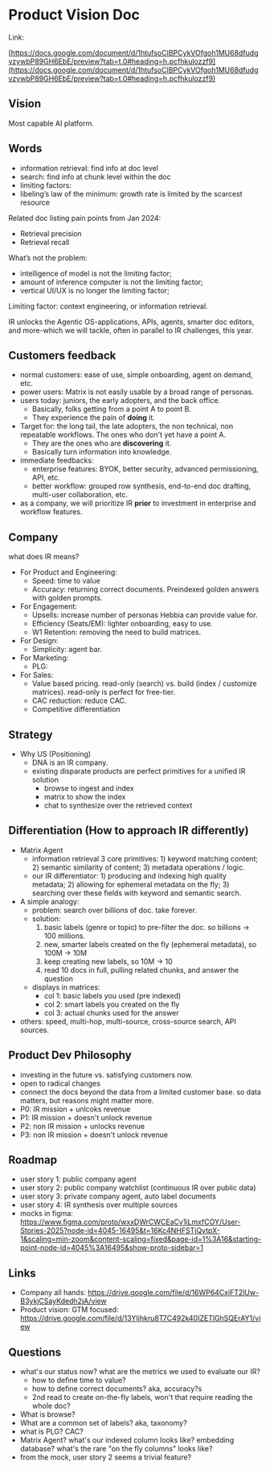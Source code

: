 # Product Vision Doc

Link:

[https://docs.google.com/document/d/1htufsoCIBPCykVOfgoh1MU68dfudgvzywbP89GH6EbE/preview?tab=t.0#heading=h.pcfhkulozzf9](https://docs.google.com/document/d/1htufsoCIBPCykVOfgoh1MU68dfudgvzywbP89GH6EbE/preview?tab=t.0#heading=h.pcfhkulozzf9)

## Vision

Most capable AI platform.

## Words

- information retrieval: find info at doc level
- search: find info at chunk level within the doc
- limiting factors:
- libeling’s law of the minimum: growth rate is limited by the scarcest resource

Related doc listing pain points from Jan 2024:

- Retrieval precision
- Retrieval recall

What’s not the problem:

- intelligence of model is not the limiting factor;
- amount of inference computer is not the limiting factor;
- vertical UI/UX is no longer the limiting factor;

Limiting factor: context engineering, or information retrieval.

IR unlocks the Agentic OS-applications, APIs, agents, smarter doc editors, and more-which we will tackle, often in parallel to IR challenges, this year.

## Customers feedback

- normal customers: ease of use, simple onboarding, agent on demand, etc.
- power users: Matrix is not easily usable by a broad range of personas.
- users today: juniors, the early adopters, and the back office.
  - Basically, folks getting from a point A to point B.
  - They experience the pain of **doing** it.
- Target for: the long tail, the late adopters, the non technical, non repeatable workflows. The ones who don't yet have a point A.
  - They are the ones who are **discovering** it.
  - Basically turn information into knowledge.
- immediate feedbacks:
  - enterprise features: BYOK, better security, advanced permissioning, API, etc.
  - better workflow: grouped row synthesis, end-to-end doc drafting, multi-user collaboration, etc.
- as a company, we will prioritize IR **prior** to investment in enterprise and workflow features.

## Company

what does IR means?

- For Product and Engineering:
  - Speed: time to value
  - Accuracy: returning correct documents. Preindexed golden answers with golden prompts.
- For Engagement:
  - Upsells: increase number of personas Hebbia can provide value for.
  - Efficiency (Seats/EM): lighter onboarding, easy to use.
  - W1 Retention: removing the need to build matrices.
- For Design:
  - Simplicity: agent bar.
- For Marketing:
  - PLG:
- For Sales:
  - Value based pricing. read-only (search) vs. build (index / customize matrices). read-only is perfect for free-tier.
  - CAC reduction: reduce CAC.
  - Competitive differentiation

## Strategy

- Why US (Positioning)
  - DNA is an IR company.
  - existing disparate products are perfect primitives for a unified IR solution
    - browse to ingest and index
    - matrix to show the index
    - chat to synthesize over the retrieved context

## Differentiation (How to approach IR differently)

- Matrix Agent
  - information retrieval 3 core primitives: 1) keyword matching content; 2) semantic similarity of content; 3) metadata operations / logic.
  - our IR differentiator: 1) producing and indexing high quality metadata; 2) allowing for ephemeral metadata on the fly; 3) searching over these fields with keyword and semantic search.
- A simple analogy:
  - problem: search over billions of doc. take forever.
  - solution:
    1. basic labels (genre or topic) to pre-filter the doc. so billions -> 100 millions.
    2. new, smarter labels created on the fly (ephemeral metadata), so 100M -> 10M
    3. keep creating new labels, so 10M -> 10
    4. read 10 docs in full, pulling related chunks, and answer the question
  - displays in matrices:
    - col 1: basic labels you used (pre indexed)
    - col 2: smart labels you created on the fly
    - col 3: actual chunks used for the answer
- others: speed, multi-hop, multi-source, cross-source search, API sources.

## Product Dev Philosophy

- investing in the future vs. satisfying customers now.
- open to radical changes
- connect the docs beyond the data from a limited customer base. so data matters, but reasons might matter more.
- P0: IR mission + unlcoks revenue
- P1: IR mission + doesn't unlock revenue
- P2: non IR mission + unlocks revenue
- P3: non IR mission + doesn't unlock revenue


## Roadmap

- user story 1: public company agent
- user story 2: public company watchlist (continuous IR over public data)
- user story 3: private company agent, auto label documents
- user story 4: IR synthesis over multiple sources
- mocks in figma: https://www.figma.com/proto/wxxDWrCWCEaCv1iLmxfCOY/User-Stories-2025?node-id=4045-16495&t=16Kc4NHFSTjQytpX-1&scaling=min-zoom&content-scaling=fixed&page-id=1%3A16&starting-point-node-id=4045%3A16495&show-proto-sidebar=1


## Links

- Company all hands: https://drive.google.com/file/d/16WP64CxjFT2lUw-B3ykjCSayKdedh2jA/view
- Product vision: GTM focused: https://drive.google.com/file/d/13YIjhkru8T7C492k40IZETlGhSQErAY1/view


## Questions

- what's our status now? what are the metrics we used to evaluate our IR?
  - how to define time to value?
  - how to define correct documents? aka, accuracy?s
  - 2nd read to create on-the-fly labels, won't that require reading the whole doc?
- What is browse?
- What are a common set of labels? aka, taxonomy?
- what is PLG? CAC?
- Matrix Agent? what's our indexed column looks like? embedding database? what's the rare "on the fly columns" looks like?
- from the mock, user story 2 seems a trivial feature? 
